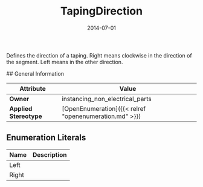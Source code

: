 ﻿---
title: TapingDirection
toc: false
type: specs
date: "2014-07-01"
draft: false
specification: VEC
version: 1.1.1
documentType: "Recommendation"
elementType: Class
classes:
  - TapingDirection
menu_name: vec-1.1.1
---
<p>Defines the direction of a taping. Right means clockwise in the direction of the segment. Left means in the other direction. </p>
## General Information

| Attribute               | Value |
|-------------------------|-------|
| **Owner**               | instancing_non_electrical_parts |
| **Applied Stereotype**  | [OpenEnumeration]({{< relref "openenumeration.md" >}})<br/>  |

## Enumeration Literals
| Name          | **Description** |
|---------------|-----------------|
| Left |  |
| Right |  |
